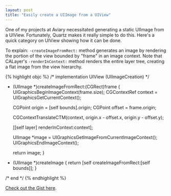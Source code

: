 ```yaml
---
layout: post
title: "Easily create a UIImage from a UIView"
---
```


One of my projects at Aviary necessitated generating a static UIImage from a UIView. Fortunately, Quartz makes it really simple to do this. Here's a quick category on UIView showing how it can be done.

To explain: `-createImageFromRect:` method generates an image by rendering the portion of the view bounded by "frame" in an image context. Note that CALayer's `-renderInContext:`	 method renders the entire layer tree, creating a flat image from the view hierarchy.

{% highlight objc %}
/* implementation UIView (UIImageCreation) */

- (UIImage *)createImageFromRect:(CGRect)frame
{
    UIGraphicsBeginImageContext(frame.size);
    CGContextRef context = UIGraphicsGetCurrentContext();

    CGPoint origin = [self bounds].origin;
    CGPoint offset = frame.origin;

    CGContextTranslateCTM(context, origin.x - offset.x, origin.y - offset.y);

    [[self layer] renderInContext:context];

    UIImage *image = UIGraphicsGetImageFromCurrentImageContext();
    UIGraphicsEndImageContext();

    return image;
}

- (UIImage *)createImage
{
    return [self createImageFromRect:[self bounds]];
}

/* end */
{% endhighlight %}

[Check out the Gist here](https://gist.github.com/1181935).
